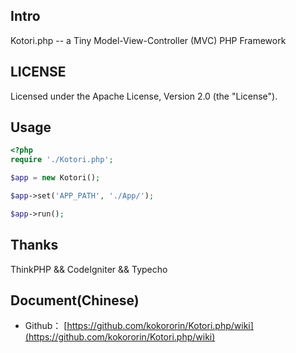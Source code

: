 ## Intro

Kotori.php -- a Tiny Model-View-Controller (MVC) PHP Framework

## LICENSE

Licensed under the Apache License, Version 2.0 (the "License").

## Usage

```php
<?php
require './Kotori.php';

$app = new Kotori();

$app->set('APP_PATH', './App/');

$app->run();
```

## Thanks

ThinkPHP && CodeIgniter && Typecho

## Document(Chinese)

* Github： [https://github.com/kokororin/Kotori.php/wiki](https://github.com/kokororin/Kotori.php/wiki)